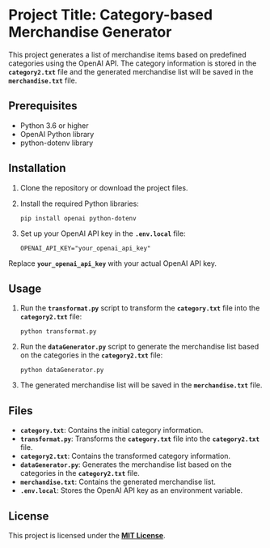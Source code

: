 # **Project Title: Category-based Merchandise Generator**

This project generates a list of merchandise items based on predefined categories using the OpenAI API. The category information is stored in the **`category2.txt`** file and the generated merchandise list will be saved in the **`merchandise.txt`** file.

## **Prerequisites**

- Python 3.6 or higher
- OpenAI Python library
- python-dotenv library

## **Installation**

1. Clone the repository or download the project files.
2. Install the required Python libraries:
    
    ```
    pip install openai python-dotenv
    ```
    
3. Set up your OpenAI API key in the **`.env.local`** file:
    
    ```
    OPENAI_API_KEY="your_openai_api_key"
    ```
    

Replace **`your_openai_api_key`** with your actual OpenAI API key.

## **Usage**

1. Run the **`transformat.py`** script to transform the **`category.txt`** file into the **`category2.txt`** file:
    
    ```
    python transformat.py
    ```
    
2. Run the **`dataGenerator.py`** script to generate the merchandise list based on the categories in the **`category2.txt`** file:
    
    ```
    python dataGenerator.py
    ```
    
3. The generated merchandise list will be saved in the **`merchandise.txt`** file.

## **Files**

- **`category.txt`**: Contains the initial category information.
- **`transformat.py`**: Transforms the **`category.txt`** file into the **`category2.txt`** file.
- **`category2.txt`**: Contains the transformed category information.
- **`dataGenerator.py`**: Generates the merchandise list based on the categories in the **`category2.txt`** file.
- **`merchandise.txt`**: Contains the generated merchandise list.
- **`.env.local`**: Stores the OpenAI API key as an environment variable.

## **License**

This project is licensed under the **[MIT License](https://opensource.org/licenses/MIT)**.